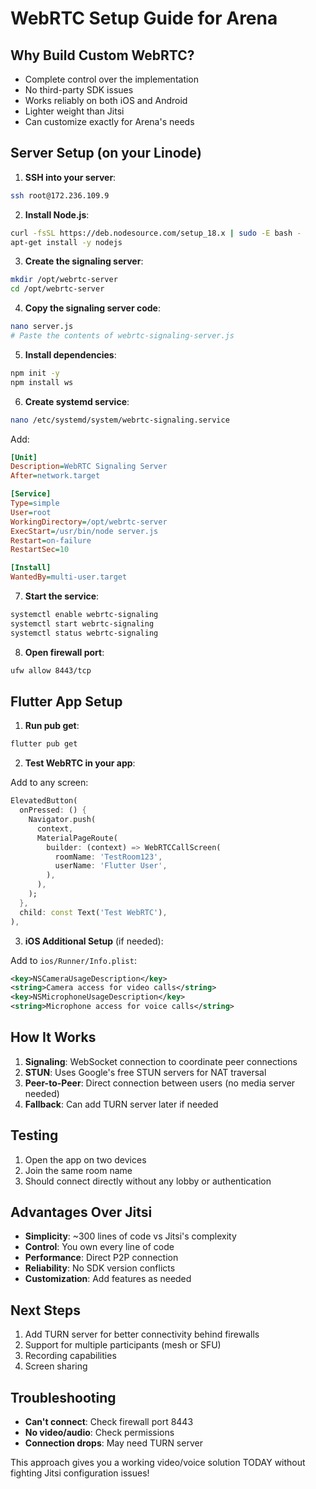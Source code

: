 # WebRTC Setup Guide for Arena

## Why Build Custom WebRTC?
- Complete control over the implementation
- No third-party SDK issues
- Works reliably on both iOS and Android
- Lighter weight than Jitsi
- Can customize exactly for Arena's needs

## Server Setup (on your Linode)

1. **SSH into your server**:
```bash
ssh root@172.236.109.9
```

2. **Install Node.js**:
```bash
curl -fsSL https://deb.nodesource.com/setup_18.x | sudo -E bash -
apt-get install -y nodejs
```

3. **Create the signaling server**:
```bash
mkdir /opt/webrtc-server
cd /opt/webrtc-server
```

4. **Copy the signaling server code**:
```bash
nano server.js
# Paste the contents of webrtc-signaling-server.js
```

5. **Install dependencies**:
```bash
npm init -y
npm install ws
```

6. **Create systemd service**:
```bash
nano /etc/systemd/system/webrtc-signaling.service
```

Add:
```ini
[Unit]
Description=WebRTC Signaling Server
After=network.target

[Service]
Type=simple
User=root
WorkingDirectory=/opt/webrtc-server
ExecStart=/usr/bin/node server.js
Restart=on-failure
RestartSec=10

[Install]
WantedBy=multi-user.target
```

7. **Start the service**:
```bash
systemctl enable webrtc-signaling
systemctl start webrtc-signaling
systemctl status webrtc-signaling
```

8. **Open firewall port**:
```bash
ufw allow 8443/tcp
```

## Flutter App Setup

1. **Run pub get**:
```bash
flutter pub get
```

2. **Test WebRTC in your app**:

Add to any screen:
```dart
ElevatedButton(
  onPressed: () {
    Navigator.push(
      context,
      MaterialPageRoute(
        builder: (context) => WebRTCCallScreen(
          roomName: 'TestRoom123',
          userName: 'Flutter User',
        ),
      ),
    );
  },
  child: const Text('Test WebRTC'),
),
```

3. **iOS Additional Setup** (if needed):

Add to `ios/Runner/Info.plist`:
```xml
<key>NSCameraUsageDescription</key>
<string>Camera access for video calls</string>
<key>NSMicrophoneUsageDescription</key>
<string>Microphone access for voice calls</string>
```

## How It Works

1. **Signaling**: WebSocket connection to coordinate peer connections
2. **STUN**: Uses Google's free STUN servers for NAT traversal
3. **Peer-to-Peer**: Direct connection between users (no media server needed)
4. **Fallback**: Can add TURN server later if needed

## Testing

1. Open the app on two devices
2. Join the same room name
3. Should connect directly without any lobby or authentication

## Advantages Over Jitsi

- **Simplicity**: ~300 lines of code vs Jitsi's complexity
- **Control**: You own every line of code
- **Performance**: Direct P2P connection
- **Reliability**: No SDK version conflicts
- **Customization**: Add features as needed

## Next Steps

1. Add TURN server for better connectivity behind firewalls
2. Support for multiple participants (mesh or SFU)
3. Recording capabilities
4. Screen sharing

## Troubleshooting

- **Can't connect**: Check firewall port 8443
- **No video/audio**: Check permissions
- **Connection drops**: May need TURN server

This approach gives you a working video/voice solution TODAY without fighting Jitsi configuration issues!